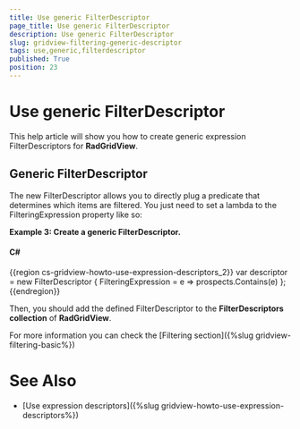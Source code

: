 ```yaml
---
title: Use generic FilterDescriptor
page_title: Use generic FilterDescriptor
description: Use generic FilterDescriptor
slug: gridview-filtering-generic-descriptor
tags: use,generic,filterdescriptor
published: True
position: 23
---
```


# Use generic FilterDescriptor

This help article will show you how to create generic expression FilterDescriptors<T> for __RadGridView__.
  
## Generic FilterDescriptor

The new FilterDescriptor<T> allows you to directly plug a predicate that determines which items are filtered. You just need to set a lambda to the FilteringExpression property like so:
        

__Example 3: Create a generic FilterDescriptor<T>.__

#### __C#__

{{region cs-gridview-howto-use-expression-descriptors_2}}
	var descriptor = new FilterDescriptor<Employee> { FilteringExpression = e => prospects.Contains(e) };
{{endregion}}


Then, you should add the defined FilterDescriptor to the __FilterDescriptors collection__ of __RadGridView__.
        

For more information you can check the [Filtering section]({%slug gridview-filtering-basic%})

# See Also

 * [Use expression descriptors]({%slug gridview-howto-use-expression-descriptors%})
